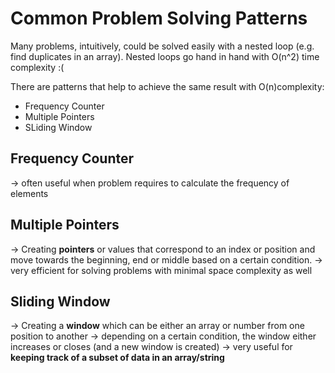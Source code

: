 # Common Problem Solving Patterns
Many problems, intuitively, could be solved easily with a nested loop (e.g. find duplicates in an array). Nested loops go hand in hand with O(n^2) time complexity :(

There are patterns that help to achieve the same result with O(n)complexity:
- Frequency Counter
- Multiple Pointers
- SLiding Window

## Frequency Counter
-> often useful when problem requires to calculate the frequency of elements

## Multiple Pointers
-> Creating **pointers** or values that correspond to an index or position and move towards the beginning, end or middle based on a certain condition.
-> very efficient for solving problems with minimal space complexity as well

## Sliding Window
-> Creating a **window** which can be either an array or number from one position to another
-> depending on a certain condition, the window either increases or closes (and a new window is created)
-> very useful for **keeping track of a subset of data in an array/string**

